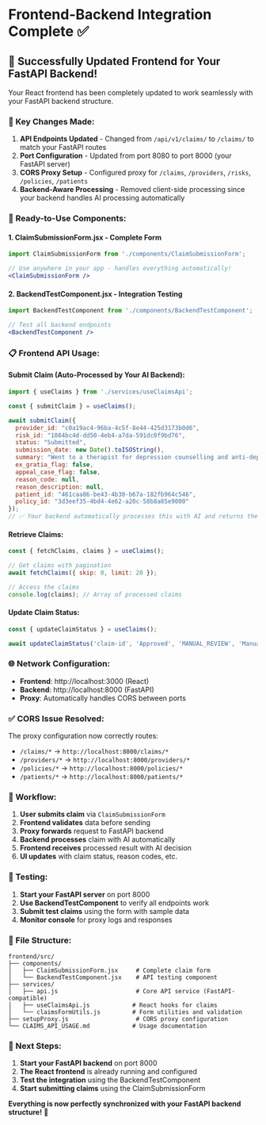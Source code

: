 # Frontend-Backend Integration Complete ✅

## 🎉 Successfully Updated Frontend for Your FastAPI Backend!

Your React frontend has been completely updated to work seamlessly with your FastAPI backend structure.

### 🔧 Key Changes Made:

1. **API Endpoints Updated** - Changed from `/api/v1/claims/` to `/claims/` to match your FastAPI routes
2. **Port Configuration** - Updated from port 8080 to port 8000 (your FastAPI server)
3. **CORS Proxy Setup** - Configured proxy for `/claims`, `/providers`, `/risks`, `/policies`, `/patients`
4. **Backend-Aware Processing** - Removed client-side processing since your backend handles AI processing automatically

### 🚀 Ready-to-Use Components:

#### 1. **ClaimSubmissionForm.jsx** - Complete Form
```jsx
import ClaimSubmissionForm from './components/ClaimSubmissionForm';

// Use anywhere in your app - handles everything automatically!
<ClaimSubmissionForm />
```

#### 2. **BackendTestComponent.jsx** - Integration Testing
```jsx
import BackendTestComponent from './components/BackendTestComponent';

// Test all backend endpoints
<BackendTestComponent />
```

### 📋 Frontend API Usage:

#### Submit Claim (Auto-Processed by Your AI Backend):
```jsx
import { useClaims } from './services/useClaimsApi';

const { submitClaim } = useClaims();

await submitClaim({
  provider_id: "c0a19ac4-96ba-4c5f-8e44-425d3173b0d6",
  risk_id: "1084bc4d-dd50-4eb4-a7da-591dc0f9bd76",
  status: "Submitted",
  submission_date: new Date().toISOString(),
  summary: "Went to a therapist for depression counselling and anti-depressant meds",
  ex_gratia_flag: false,
  appeal_case_flag: false,
  reason_code: null,
  reason_description: null,
  patient_id: "461caa86-be43-4b30-b67a-182fb964c546",
  policy_id: "3d3eef35-4bd4-4e62-a20c-58b8a85e9000"
});
// ✅ Your backend automatically processes this with AI and returns the result!
```

#### Retrieve Claims:
```jsx
const { fetchClaims, claims } = useClaims();

// Get claims with pagination
await fetchClaims({ skip: 0, limit: 20 });

// Access the claims
console.log(claims); // Array of processed claims
```

#### Update Claim Status:
```jsx
const { updateClaimStatus } = useClaims();

await updateClaimStatus('claim-id', 'Approved', 'MANUAL_REVIEW', 'Manually reviewed and approved');
```

### 🌐 Network Configuration:

- **Frontend**: http://localhost:3000 (React)
- **Backend**: http://localhost:8000 (FastAPI) 
- **Proxy**: Automatically handles CORS between ports

### ✅ CORS Issue Resolved:

The proxy configuration now correctly routes:
- `/claims/*` → `http://localhost:8000/claims/*`
- `/providers/*` → `http://localhost:8000/providers/*`
- `/policies/*` → `http://localhost:8000/policies/*`
- `/patients/*` → `http://localhost:8000/patients/*`

### 🔄 Workflow:

1. **User submits claim** via `ClaimSubmissionForm`
2. **Frontend validates** data before sending
3. **Proxy forwards** request to FastAPI backend
4. **Backend processes** claim with AI automatically
5. **Frontend receives** processed result with AI decision
6. **UI updates** with claim status, reason codes, etc.

### 🧪 Testing:

1. **Start your FastAPI server** on port 8000
2. **Use BackendTestComponent** to verify all endpoints work
3. **Submit test claims** using the form with sample data
4. **Monitor console** for proxy logs and responses

### 📁 File Structure:
```
frontend/src/
├── components/
│   ├── ClaimSubmissionForm.jsx     # Complete claim form
│   └── BackendTestComponent.jsx    # API testing component
├── services/
│   ├── api.js                      # Core API service (FastAPI-compatible)
│   ├── useClaimsApi.js            # React hooks for claims
│   └── claimsFormUtils.js         # Form utilities and validation
├── setupProxy.js                   # CORS proxy configuration
└── CLAIMS_API_USAGE.md            # Usage documentation
```

### 🚀 Next Steps:

1. **Start your FastAPI backend** on port 8000
2. **The React frontend** is already running and configured
3. **Test the integration** using the BackendTestComponent
4. **Start submitting claims** using the ClaimSubmissionForm

**Everything is now perfectly synchronized with your FastAPI backend structure!** 🎊
